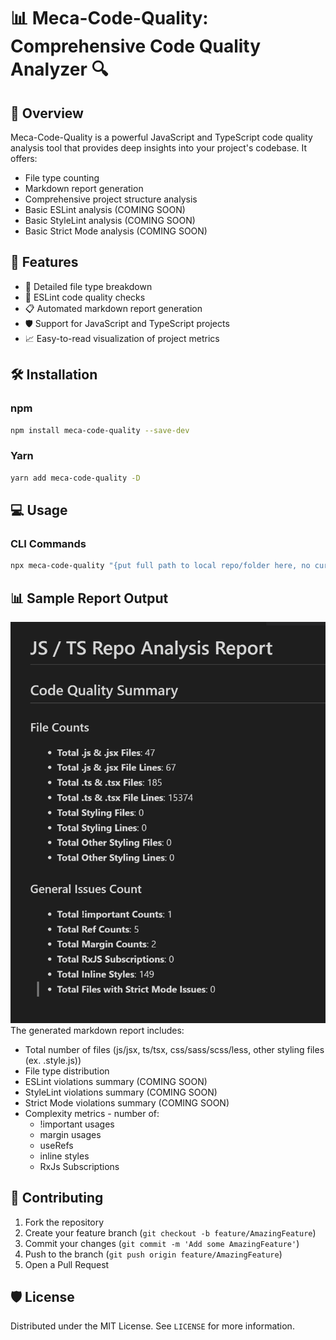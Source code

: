 # 📊 Meca-Code-Quality: Comprehensive Code Quality Analyzer 🔍

## 🌟 Overview

Meca-Code-Quality is a powerful JavaScript and TypeScript code quality analysis tool that provides deep insights into your project's codebase. It offers:
- File type counting
- Markdown report generation
- Comprehensive project structure analysis
- Basic ESLint analysis (COMING SOON)
- Basic StyleLint analysis (COMING SOON)
- Basic Strict Mode analysis (COMING SOON)

## 🚀 Features

- 📁 Detailed file type breakdown
- 🔬 ESLint code quality checks
- 📋 Automated markdown report generation
- 🛡️ Support for JavaScript and TypeScript projects
- 📈 Easy-to-read visualization of project metrics

## 🛠️ Installation

### npm
```bash
npm install meca-code-quality --save-dev
```

### Yarn
```bash
yarn add meca-code-quality -D
```

## 💻 Usage

### CLI Commands

```bash
npx meca-code-quality "{put full path to local repo/folder here, no curly braces}"
```

## 📊 Sample Report Output

![img.png](img.png)
The generated markdown report includes:
- Total number of files (js/jsx, ts/tsx, css/sass/scss/less, other styling files (ex. .style.js))
- File type distribution
- ESLint violations summary (COMING SOON)
- StyleLint violations summary (COMING SOON)
- Strict Mode violations summary (COMING SOON)
- Complexity metrics - number of:
  - !important usages
  - margin usages
  - useRefs
  - inline styles
  - RxJs Subscriptions

## 🤝 Contributing

1. Fork the repository
2. Create your feature branch (`git checkout -b feature/AmazingFeature`)
3. Commit your changes (`git commit -m 'Add some AmazingFeature'`)
4. Push to the branch (`git push origin feature/AmazingFeature`)
5. Open a Pull Request

## 🛡️ License

Distributed under the MIT License. See `LICENSE` for more information.
